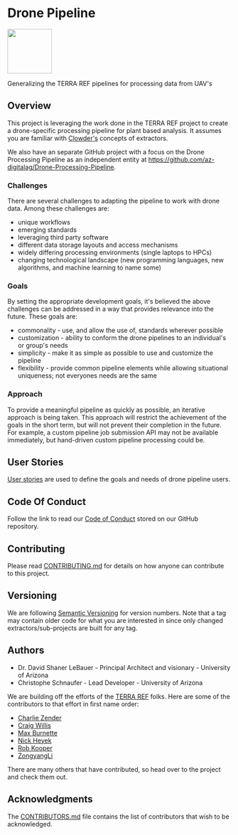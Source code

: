 # Drone Pipeline
<img src="./resources/drone-pipeline.png" width="100" />

Generalizing the TERRA REF pipelines for processing data from UAV's

## Overview

This project is leveraging the work done in the TERRA REF project to create a drone-specific processing pipeline for plant based analysis.
It assumes you are familiar with [Clowder's](https://opensource.ncsa.illinois.edu/bitbucket/projects/CATS) concepts of extractors.

We also have an separate GitHub project with a focus on the Drone Processing Pipeline as an independent entity at https://github.com/az-digitalag/Drone-Processing-Pipeline.

### Challenges

There are several challenges to adapting the pipeline to work with drone data.
Among these challenges are:
* unique workflows
* emerging standards
* leveraging third party software
* different data storage layouts and access mechanisms
* widely differing processing environments (single laptops to HPCs)
* changing technological landscape (new programming languages, new algorithms, and machine learning to name some)

### Goals

By setting the appropriate development goals, it's believed the above challenges can be addressed in a way that provides relevance into the future.
These goals are:
* commonality - use, and allow the use of, standards wherever possible
* customization - ability to conform the drone pipelines to an individual's or group's needs
* simplicity - make it as simple as possible to use and customize the pipeline
* flexibility - provide common pipeline elements while allowing situational uniqueness; not everyones needs are the same

### Approach

To provide a meaningful pipeline as quickly as possible, an iterative approach is being taken.
This approach will restrict the achievement of the goals in the short term, but will not prevent their completion in the future.
For example, a custom pipeline job submission API may not be available immediately, but hand-driven custom pipeline processing could be.

## User Stories

[User stories](https://github.com/terraref/drone-pipeline/issues/new/choose) are used to define the goals and needs of drone pipeline users.

## Code Of Conduct
Follow the link to read our [Code of Conduct](https://github.com/terraref/drone-pipeline/CODEOFCONDUCT.md) stored on our GitHub repository.

## Contributing

Please read [CONTRIBUTING.md](https://github.com/terraref/drone-pipeline/CONTRIBUTING.md) for details on how anyone can contribute to this project.

## Versioning 

We are following [Semantic Versioning](https://semver.org/) for version numbers. 
Note that a tag may contain older code for what you are interested in since only changed extractors/sub-projects are built for any tag.

## Authors

* Dr. David Shaner LeBauer - Principal Architect and visionary - University of Arizona
* Christophe Schnaufer - Lead Developer - University of Arizona

We are building off the efforts of the [TERRA REF](https://github.com/terraref) folks.
Here are some of the contributors to that effort in first name order:
* [Charlie Zender](https://github.com/czender)
* [Craig Willis](https://github.com/craig-willis)
* [Max Burnette](https://github.com/max-zilla)
* [Nick Heyek](https://github.com/nheyek)
* [Rob Kooper](https://github.com/robkooper)
* [ZongyangLi](https://github.com/ZongyangLi)

There are many others that have contributed, so head over to the project and check them out.

## Acknowledgments

The [CONTRIBUTORS.md](https://github.com/terraref/drone-pipeline/CONTRIBUTORS.md) file contains the list of contributors that wish to be acknowledged.
